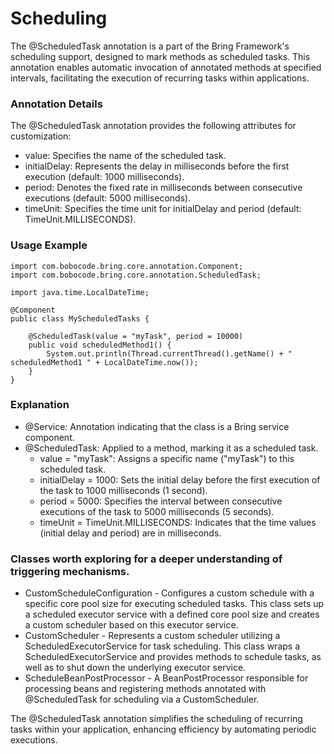 # Scheduling

The @ScheduledTask annotation is a part of the Bring Framework's scheduling support, designed to mark methods as scheduled tasks. This annotation enables automatic invocation of annotated methods at specified intervals, facilitating the execution of recurring tasks within applications.

### Annotation Details
The @ScheduledTask annotation provides the following attributes for customization:
- value: Specifies the name of the scheduled task.
- initialDelay: Represents the delay in milliseconds before the first execution (default: 1000 milliseconds).
- period: Denotes the fixed rate in milliseconds between consecutive executions (default: 5000 milliseconds).
- timeUnit: Specifies the time unit for initialDelay and period (default: TimeUnit.MILLISECONDS).

### Usage Example

```
import com.bobocode.bring.core.annotation.Component;
import com.bobocode.bring.core.annotation.ScheduledTask;

import java.time.LocalDateTime;

@Component
public class MyScheduledTasks {

    @ScheduledTask(value = "myTask", period = 10000)
    public void scheduledMethod1() {
        System.out.println(Thread.currentThread().getName() + " scheduledMethod1 " + LocalDateTime.now());
    }
}
```

### Explanation

- @Service: Annotation indicating that the class is a Bring service component.
- @ScheduledTask: Applied to a method, marking it as a scheduled task.
  - value = "myTask": Assigns a specific name ("myTask") to this scheduled task.
  - initialDelay = 1000: Sets the initial delay before the first execution of the task to 1000 milliseconds (1 second).
  - period = 5000: Specifies the interval between consecutive executions of the task to 5000 milliseconds (5 seconds).
  - timeUnit = TimeUnit.MILLISECONDS: Indicates that the time values (initial delay and period) are in milliseconds.

### Classes worth exploring for a deeper understanding of triggering mechanisms.

- CustomScheduleConfiguration -  Configures a custom schedule with a specific core pool size for executing scheduled tasks.
This class sets up a scheduled executor service with a defined core pool size and creates a custom scheduler based on this executor service.
- CustomScheduler - Represents a custom scheduler utilizing a ScheduledExecutorService for task scheduling. 
This class wraps a ScheduledExecutorService and provides methods to schedule tasks, as well as to shut down the underlying executor service.
- ScheduleBeanPostProcessor -  A BeanPostProcessor responsible for processing beans and registering methods annotated with @ScheduledTask 
for scheduling via a CustomScheduler.


The @ScheduledTask annotation simplifies the scheduling of recurring tasks within your application, enhancing efficiency by automating periodic executions.

